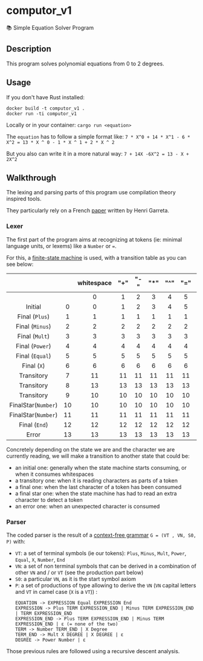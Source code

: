 # computor_v1
📚  Simple Equation Solver Program

## Description

This program solves polynomial equations from 0 to 2 degrees.

## Usage

If you don't have Rust installed:

```
docker build -t computor_v1 .
docker run -ti computor_v1
```

Locally or in your container:
`cargo run <equation>`

The `equation` has to follow a simple format like:
`7 * X^0 + 14 * X^1 - 6 * X^2 = 13 * X ^ 0 - 1 * X ^ 1 + 2 * X ^ 2`

But you also can write it in a more natural way:
`7 + 14X -6X^2 = 13 - X + 2X^2`

## Walkthrough

The lexing and parsing parts of this program use compilation theory inspired tools.

They particularly rely on a French [paper](https://henri-garreta.developpez.com/tutoriels/techniques-outils-compilation/) written by Henri Garreta.

### Lexer

The first part of the program aims at recognizing at tokens (ie: minimal language units, or lexems) like a `Number` or `=`.

For this, a [finite-state machine](https://en.wikipedia.org/wiki/Finite-state_machine) is used, with a transition table as you can see below:

| |  | whitespace | "+" | "-" | "*" | "^" | "=" | "X" | numeric | "." | other | "\0" |
| :---: | :---: | :---: | :---: | :---: | :---: | :---: | :---: | :---: | :---: | :---: | :---: | :---: |
| | | 0 | 1 | 2 | 3 | 4 | 5 | 6 | 7 | 8 | 9 | 10 |
| Initial |	0 | 0 | 1 | 2 | 3 | 4 |5 | 6 | 7 | 13 | 13 | 12 |
| Final (`Plus`) | 1 | 1	| 1	| 1	| 1	| 1	| 1	| 1	| 1	| 1	| 1	| 1 |
| Final (`Minus`) | 2	| 2 | 2	| 2	| 2	| 2	| 2	| 2	| 2	| 2	| 2	| 2 |
| Final (`Mult`) | 3	| 3	| 3	| 3	| 3	| 3	| 3	| 3	| 3	| 3	| 3	| 3 |
| Final (`Power`) | 4 | 4	| 4	| 4	| 4	| 4	| 4 | 4	| 4	| 4 | 4	| 4 |
| Final (`Equal`) | 5	| 5	| 5	| 5	| 5	| 5	| 5	| 5	| 5	| 5	| 5	| 5 |
| Final (`X`) | 6	| 6	| 6	| 6	| 6	| 6	| 6	| 6	| 6	| 6	| 6	| 6 |
| Transitory | 7 | 11 |	11 | 11 | 11 | 11 | 11 | 11 | 7 | 8 | 11 | 11 |
| Transitory | 8 | 13 | 13 | 13 | 13 | 13 | 13 | 13 | 9 | 13 | 13 | 13 |
| Transitory | 9 | 10 | 10 | 10 | 10 | 10 | 10 | 10 | 9 | 10 | 10 | 10 |
| FinalStar(`Number`) | 10 | 10 | 10 | 10 | 10 | 10 | 10 | 10 | 10 | 10 | 10 | 10 |
| FinalStar(`Number`) | 11 | 11 | 11 | 11 | 11 | 11 | 11 | 11 | 11 | 11 | 11 | 11 |
| Final (`End`) | 12 | 12 | 12 | 12 | 12 | 12 | 12 | 12 | 12 | 12	| 12 | 12 |
| Error | 13 | 13 | 13 | 13 | 13 | 13 | 13 | 13 | 13 | 13 | 13 | 13 |

Concretely depending on the state we are and the character we are currently reading, we will make a transition to another state that could be:
* an initial one: generally when the state machine starts consuming, or when it consumes whitespaces
* a transitory one: when it is reading characters as parts of a token
* a final one: when the last character of a token has been consumed
* a final star one: when the state machine has had to read an extra character to detect a token
* an error one: when an unexpected character is consumed

### Parser

The coded parser is the result of a [context-free grammar](https://en.wikipedia.org/wiki/Context-free_grammar) `G = (VT , VN, S0, P)` with:
* `VT`: a set of terminal symbols (ie our tokens): `Plus`, `Minus`, `Mult`, `Power`, `Equal`, `X`, `Number`, `End`
* `VN`: a set of non terminal symbols that can be derived in a combination of other `VN` and / or `VT` (see the production part below)
* `S0`: a particular `VN`, as it is the start symbol axiom
* `P`: a set of productions of type allowing to derive the `VN` (`VN` capital letters and `VT` in camel case (`X` is a `VT`)) :
	```
	EQUATION -> EXPRESSION Equal EXPRESSION End
	EXPRESSION -> Plus TERM EXPRESSION_END | Minus TERM EXPRESSION_END | TERM EXPRESSION_END
	EXPRESSION_END -> Plus TERM EXPRESSION_END | Minus TERM EXPRESSION_END | ε (= none of the two)
	TERM -> Number TERM_END | X Degree
	TERM_END -> Mult X DEGREE | X DEGREE | ε
	DEGREE -> Power Number | ε
	```
Those previous rules are followed using a recursive descent analysis.
